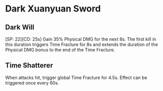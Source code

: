 # Dark Xuanyuan Sword

## Dark Will

[SP: 22][CD: 25s] Gain 35% Physical DMG for the next 8s. The first kill in this duration triggers Time Fracture for 8s and extends the duration of the Physical DMG bonus to the end of the Time Fracture.

## Time Shatterer

When attacks hit, trigger global Time Fracture for 4.5s. Effect can be triggered once every 60s.